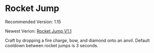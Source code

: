 # Rocket Jump
Recommended Version: 1.15

Newest Verion: [Rocket Jump V1.1](https://github.com/WaifuBeforeLaifu/Datapacks/raw/master/Rocket%20Jump/Rocket%20Jump%20V1.1.zip)

Craft by dropping a fire charge, bow, and diamond onto an anvil. Default cooldown between rocket jumps is 3 seconds.
